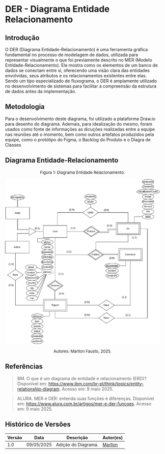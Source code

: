 # DER - Diagrama Entidade Relacionamento

## Introdução

O DER (Diagrama Entidade-Relacionamento) é uma ferramenta gráfica fundamental no processo de modelagem de dados, utilizada para representar visualmente o que foi previamente descrito no MER (Modelo Entidade-Relacionamento). Ele mostra como os elementos de um banco de dados se conectam entre si, oferecendo uma visão clara das entidades envolvidas, seus atributos e os relacionamentos existentes entre elas. Sendo um tipo especializado de fluxograma, o DER é amplamente utilizado no desenvolvimento de sistemas para facilitar a compreensão da estrutura de dados antes da implementação.

## Metodologia

Para o desenvolvimento deste diagrama, foi utilizado a plataforma Draw.io para desenho do diagrama. Ademais, para idealização do mesmo, foram usados como fonte de informações as dicuções realizadas entre a equipe nas reuniões até o momento, bem como outros artefatos produzidos pela equipe, como o protótipo do Figma, o Backlog do Produto e o Diagra de Classes

## Diagrama Entidade-Relacionamento

<font size="2"><p style="text-align: center">Figura 1: Diagrama Entidade Relacionamento.</p></font>
![DiagramaV1](assets/images/DiagMERArq.png)
<font size="2"><p style="text-align: center">Autores: Marllon Fausto, 2025.</p></font>

## Referências

> BM. O que é um diagrama de entidade e relacionamento (ERD)? Disponível em: https://www.ibm.com/br-pt/think/topics/entity-relationship-diagram. Acesso em: 9 maio 2025.

> ALURA. MER e DER: entenda suas funções e diferenças. Disponível em: https://www.alura.com.br/artigos/mer-e-der-funcoes. Acesso em: 9 maio 2025.

## Histórico de Versões

| Versão | Data       | Descrição                                                                                     | Autor(es)                                                                                                                                              |
| ------ | ---------- | --------------------------------------------------------------------------------------------- | ------------------------------------------------------------------------------------------------------------------------------------------------------ |
| 1.0    | 09/05/2025 | Adição do Diagrama.               | [Marllon](https://github.com/m4rllon) |

